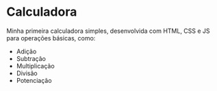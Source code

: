 # Calculadora
Minha primeira calculadora simples, desenvolvida com HTML, CSS e JS para operações básicas, como:
- Adição
- Subtração
- Multiplicação
- Divisão
- Potenciação
